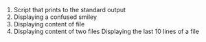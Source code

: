 1. Script that prints to the standard output
1. Displaying a confused smiley
2. Displaying content of file
3. Displaying content of two files
Displaying the last 10 lines of a file
